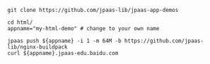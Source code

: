 
    git clone https://github.com/jpaas-lib/jpaas-app-demos

    cd html/
    appname="my-html-demo" # change to your own name

    jpaas push ${appname} -i 1 -m 64M -b https://github.com/jpaas-lib/nginx-buildpack
    curl ${appname}.jpaas-edu.baidu.com

